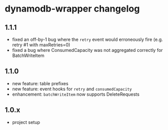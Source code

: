 # dynamodb-wrapper changelog

## 1.1.1

- fixed an off-by-1 bug where the `retry` event would erroneously fire (e.g. retry #1 with maxRetries=0)
- fixed a bug where ConsumedCapacity was not aggregated correctly for BatchWriteItem

## 1.1.0

- new feature: table prefixes
- new feature: event hooks for `retry` and `consumedCapacity`
- enhancement: `batchWriteItem` now supports DeleteRequests

## 1.0.x

- project setup